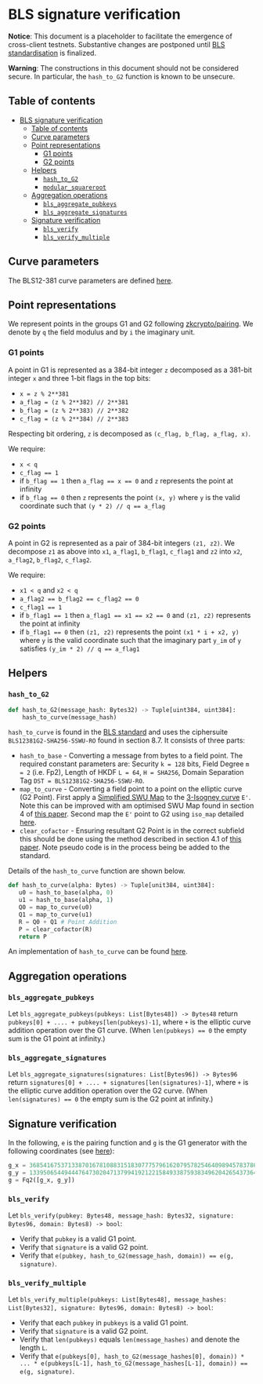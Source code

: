 # BLS signature verification

**Notice**: This document is a placeholder to facilitate the emergence of cross-client testnets. Substantive changes are postponed until [BLS standardisation](https://github.com/pairingwg/bls_standard) is finalized.

**Warning**: The constructions in this document should not be considered secure. In particular, the `hash_to_G2` function is known to be unsecure.

## Table of contents
<!-- TOC -->

- [BLS signature verification](#bls-signature-verification)
    - [Table of contents](#table-of-contents)
    - [Curve parameters](#curve-parameters)
    - [Point representations](#point-representations)
        - [G1 points](#g1-points)
        - [G2 points](#g2-points)
    - [Helpers](#helpers)
        - [`hash_to_G2`](#hash_to_g2)
        - [`modular_squareroot`](#modular_squareroot)
    - [Aggregation operations](#aggregation-operations)
        - [`bls_aggregate_pubkeys`](#bls_aggregate_pubkeys)
        - [`bls_aggregate_signatures`](#bls_aggregate_signatures)
    - [Signature verification](#signature-verification)
        - [`bls_verify`](#bls_verify)
        - [`bls_verify_multiple`](#bls_verify_multiple)

<!-- /TOC -->

## Curve parameters

The BLS12-381 curve parameters are defined [here](https://z.cash/blog/new-snark-curve).

## Point representations

We represent points in the groups G1 and G2 following [zkcrypto/pairing](https://github.com/zkcrypto/pairing/tree/master/src/bls12_381). We denote by `q` the field modulus and by `i` the imaginary unit.

### G1 points

A point in G1 is represented as a 384-bit integer `z` decomposed as a 381-bit integer `x` and three 1-bit flags in the top bits:

* `x = z % 2**381`
* `a_flag = (z % 2**382) // 2**381`
* `b_flag = (z % 2**383) // 2**382`
* `c_flag = (z % 2**384) // 2**383`

Respecting bit ordering, `z` is decomposed as `(c_flag, b_flag, a_flag, x)`.

We require:

* `x < q`
* `c_flag == 1`
* if `b_flag == 1` then `a_flag == x == 0` and `z` represents the point at infinity
* if `b_flag == 0` then `z` represents the point `(x, y)` where `y` is the valid coordinate such that `(y * 2) // q == a_flag`

### G2 points

A point in G2 is represented as a pair of 384-bit integers `(z1, z2)`. We decompose `z1` as above into `x1`, `a_flag1`, `b_flag1`, `c_flag1` and `z2` into `x2`, `a_flag2`, `b_flag2`, `c_flag2`.

We require:

* `x1 < q` and `x2 < q`
* `a_flag2 == b_flag2 == c_flag2 == 0`
* `c_flag1 == 1`
* if `b_flag1 == 1` then `a_flag1 == x1 == x2 == 0` and `(z1, z2)` represents the point at infinity
* if `b_flag1 == 0` then `(z1, z2)` represents the point `(x1 * i + x2, y)` where `y` is the valid coordinate such that the imaginary part `y_im` of `y` satisfies `(y_im * 2) // q == a_flag1`

## Helpers

### `hash_to_G2`

```python
def hash_to_G2(message_hash: Bytes32) -> Tuple[uint384, uint384]:
    hash_to_curve(message_hash)
```

`hash_to_curve` is found in the [BLS standard](https://tools.ietf.org/html/draft-irtf-cfrg-hash-to-curve) and uses the ciphersuite `BLS12381G2-SHA256-SSWU-RO` found in section 8.7. It consists of three parts:

* `hash_to_base` - Converting a message from bytes to a field point. The required constant parameters are: Security `k = 128` bits, Field Degree `m = 2` (i.e. Fp2), Length of HKDF `L = 64`, `H = SHA256`, Domain Separation Tag `DST = BLS12381G2-SHA256-SSWU-RO`.
* `map_to_curve` - Converting a field point to a point on the elliptic curve (G2 Point). First apply a [Simplified SWU Map](https://tools.ietf.org/html/draft-irtf-cfrg-hash-to-curve-04#section-6.9.2) to the [3-Isogney curve](https://tools.ietf.org/html/draft-irtf-cfrg-hash-to-curve-04#section-8.7) `E'`. Note this can be improved with am optimised SWU Map found in section 4 of [this paper](https://eprint.iacr.org/2019/403.pdf). Second map the `E'` point to G2 using `iso_map` detailed [here](https://tools.ietf.org/html/draft-irtf-cfrg-hash-to-curve-04#appendix-C.2).
* `clear_cofactor` - Ensuring resultant G2 Point is in the correct subfield this should be done using the method described in section 4.1 of [this paper](https://eprint.iacr.org/2017/419). Note pseudo code is in the process being be added to the standard.

Details of the `hash_to_curve` function are shown below.

```python
def hash_to_curve(alpha: Bytes) -> Tuple[unit384, uint384]:
   u0 = hash_to_base(alpha, 0)
   u1 = hash_to_base(alpha, 1)
   Q0 = map_to_curve(u0)
   Q1 = map_to_curve(u1)
   R = Q0 + Q1 # Point Addition
   P = clear_cofactor(R)
   return P
 ```

 An implementation of `hash_to_curve` can be found [here](https://github.com/kwantam/bls_sigs_ref/blob/d82335835cfddd9b9e7f30b99d2dab653d2c3a14/python-impl/opt_swu_g2.py#L130).

## Aggregation operations

### `bls_aggregate_pubkeys`

Let `bls_aggregate_pubkeys(pubkeys: List[Bytes48]) -> Bytes48` return `pubkeys[0] + .... + pubkeys[len(pubkeys)-1]`, where `+` is the elliptic curve addition operation over the G1 curve. (When `len(pubkeys) == 0` the empty sum is the G1 point at infinity.)

### `bls_aggregate_signatures`

Let `bls_aggregate_signatures(signatures: List[Bytes96]) -> Bytes96` return `signatures[0] + .... + signatures[len(signatures)-1]`, where `+` is the elliptic curve addition operation over the G2 curve. (When `len(signatures) == 0` the empty sum is the G2 point at infinity.)

## Signature verification

In the following, `e` is the pairing function and `g` is the G1 generator with the following coordinates (see [here](https://github.com/zkcrypto/pairing/tree/master/src/bls12_381#g1)):

```python
g_x = 3685416753713387016781088315183077757961620795782546409894578378688607592378376318836054947676345821548104185464507
g_y = 1339506544944476473020471379941921221584933875938349620426543736416511423956333506472724655353366534992391756441569
g = Fq2([g_x, g_y])
```

### `bls_verify`

Let `bls_verify(pubkey: Bytes48, message_hash: Bytes32, signature: Bytes96, domain: Bytes8) -> bool`:

* Verify that `pubkey` is a valid G1 point.
* Verify that `signature` is a valid G2 point.
* Verify that `e(pubkey, hash_to_G2(message_hash, domain)) == e(g, signature)`.

### `bls_verify_multiple`

Let `bls_verify_multiple(pubkeys: List[Bytes48], message_hashes: List[Bytes32], signature: Bytes96, domain: Bytes8) -> bool`:

* Verify that each `pubkey` in `pubkeys` is a valid G1 point.
* Verify that `signature` is a valid G2 point.
* Verify that `len(pubkeys)` equals `len(message_hashes)` and denote the length `L`.
* Verify that `e(pubkeys[0], hash_to_G2(message_hashes[0], domain)) * ... * e(pubkeys[L-1], hash_to_G2(message_hashes[L-1], domain)) == e(g, signature)`.

